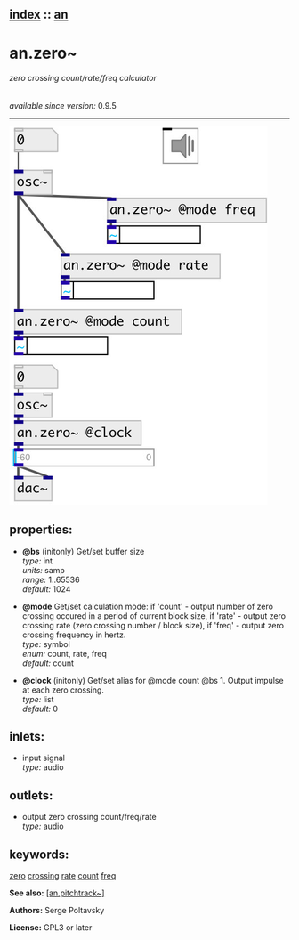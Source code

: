 [index](index.html) :: [an](category_an.html)
---

# an.zero~

###### zero crossing count/rate/freq calculator

*available since version:* 0.9.5

---




[![example](../examples/img/an.zero~.jpg)](../examples/pd/an.zero~.pd)







## properties:

* **@bs** (initonly)
Get/set buffer size<br>
_type:_ int<br>
_units:_ samp<br>
_range:_ 1..65536<br>
_default:_ 1024<br>

* **@mode** 
Get/set calculation mode: if &#39;count&#39; - output number of zero crossing occured in a
period of current block size, if &#39;rate&#39; - output zero crossing rate (zero
crossing number / block size), if &#39;freq&#39; - output zero crossing frequency in
hertz.<br>
_type:_ symbol<br>
_enum:_ count, rate, freq<br>
_default:_ count<br>

* **@clock** (initonly)
Get/set alias for @mode count @bs 1. Output impulse at each zero crossing.<br>
_type:_ list<br>
_default:_ 0<br>



## inlets:

* input signal<br>
_type:_ audio



## outlets:

* output zero crossing count/freq/rate<br>
_type:_ audio



## keywords:

[zero](keywords/zero.html)
[crossing](keywords/crossing.html)
[rate](keywords/rate.html)
[count](keywords/count.html)
[freq](keywords/freq.html)



**See also:**
[\[an.pitchtrack~\]](an.pitchtrack~.html)




**Authors:** Serge Poltavsky




**License:** GPL3 or later





